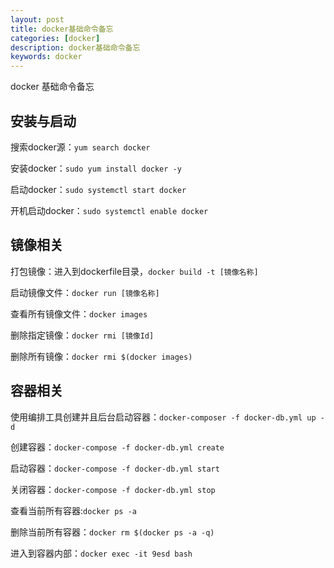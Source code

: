 ```yaml
---
layout: post
title: docker基础命令备忘
categories: [docker]
description: docker基础命令备忘
keywords: docker
---
```


docker 基础命令备忘

## 安装与启动

搜索docker源：`yum search docker`

安装docker：`sudo yum install docker -y`
 
启动docker：`sudo systemctl start docker`

开机启动docker：`sudo systemctl enable docker`

## 镜像相关 

打包镜像：进入到dockerfile目录，`docker build -t [镜像名称]`

启动镜像文件：`docker run [镜像名称]`

查看所有镜像文件：`docker images`

删除指定镜像：`docker rmi [镜像Id]`

删除所有镜像：`docker rmi $(docker images)`

## 容器相关

使用编排工具创建并且后台启动容器：`docker-composer -f docker-db.yml up -d`

创建容器：`docker-compose -f docker-db.yml create`

启动容器：`docker-compose -f docker-db.yml start`

关闭容器：`docker-compose -f docker-db.yml stop`

查看当前所有容器:`docker ps -a`

删除当前所有容器：`docker rm $(docker ps -a -q)`

进入到容器内部：`docker exec -it 9esd bash`
